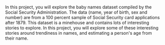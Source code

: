 In this project, you will explore the baby names dataset compiled by the Social Security Administration. The data (name, year of birth, sex and number) are from a 100 percent sample of Social Security card applications after 1879. This dataset is a minehouse and contains lots of interesting stories to explore. In this project, you will explore some of these interesting stories around trendiness in names, and estimating a person's age from their name.
